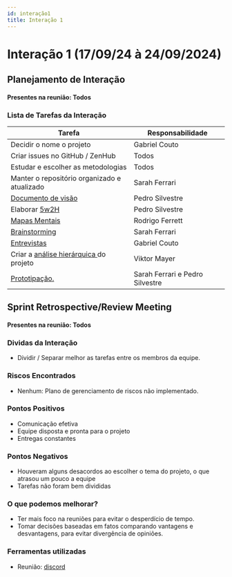 ```yaml
---
id: interação1
title: Interação 1
---
```


# Interação 1 (17/09/24 à 24/09/2024)


## Planejamento de Interação
#### Presentes na reunião: Todos 

###  Lista de Tarefas da Interação

|Tarefa|Responsabilidade|
|---|----|
| Decidir o nome o projeto|Gabriel Couto|
| Criar issues no GitHub / ZenHub| Todos|
| Estudar e escolher as metodologias| Todos|
| Manter o repositório organizado e atualizado | Sarah Ferrari|
| [Documento de visão](https://github.com/Projetos-de-Extensao/PFE_24.2_8001_II_RaveBreaking/blob/main/docs/base/documento_de_visao.md) |Pedro Silvestre|
| Elaborar [5w2H](https://github.com/Projetos-de-Extensao/PFE_24.2_8001_II_RaveBreaking/blob/main/docs/base/5w2h.md) |Pedro Silvestre|
| [Mapas Mentais](https://github.com/Projetos-de-Extensao/PFE_24.2_8001_II_RaveBreaking/blob/main/docs/base/mapa_mental.md) |Rodrigo Ferrett|
| [Brainstorming](https://github.com/Projetos-de-Extensao/PFE_24.2_8001_II_RaveBreaking/blob/main/docs/base/Brainstorm.md) |Sarah Ferrari|
|[Entrevistas](https://github.com/Projetos-de-Extensao/PFE_24.2_8001_II_RaveBreaking/blob/main/docs/base/entrevista.md) |Gabriel Couto|
| Criar a [análise hierárquica ](https://github.com/Projetos-de-Extensao/PFE_24.2_8001_II_RaveBreaking/blob/main/docs/assets/AHT/AHT-Hierarquia.png) do projeto |Viktor Mayer|
|[Prototipação.](https://github.com/Projetos-de-Extensao/PFE_24.2_8001_II_RaveBreaking/blob/main/docs/base/prototipo_alta_fidelidade.md) |Sarah Ferrari e Pedro Silvestre|

## Sprint Retrospective/Review Meeting 

#### Presentes na reunião: Todos

### Dividas da Interação
- Dividir / Separar melhor as tarefas entre os membros da equipe.

### Riscos Encontrados

- Nenhum: Plano de gerenciamento de riscos não implementado.


### Pontos Positivos

- Comunicação efetiva
- Equipe disposta e pronta para o projeto
- Entregas constantes

### Pontos Negativos

- Houveram alguns desacordos ao escolher o tema do projeto, o que atrasou um pouco a equipe
- Tarefas não foram bem divididas

### O que podemos melhorar?
- Ter mais foco na reuniões para evitar o desperdício de tempo.
- Tomar decisões baseadas em fatos comparando vantagens e desvantagens, para evitar divergência de opiniões.


### Ferramentas utilizadas

- Reunião: [discord](https://discord.com/)



